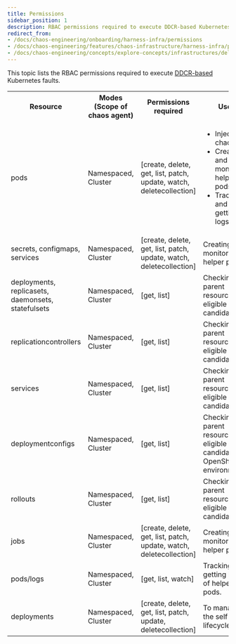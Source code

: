 ```yaml
---
title: Permissions
sidebar_position: 1
description: RBAC permissions required to execute DDCR-based Kubernetes faults.
redirect_from:
- /docs/chaos-engineering/onboarding/harness-infra/permissions
- /docs/chaos-engineering/features/chaos-infrastructure/harness-infra/permissions
- /docs/chaos-engineering/concepts/explore-concepts/infrastructures/delegate/permissions
---
```


This topic lists the RBAC permissions required to execute [DDCR-based](/docs/chaos-engineering/use-harness-ce/infrastructures/types/ddcr#what-is-ddcr) Kubernetes faults.

<table>
<tr>
<th> Resource </th>
<th> Modes (Scope of chaos agent) </th>
<th> Permissions required </th>
<th> Uses </th>
</tr>
<tr>
<td> pods </td>
<td> Namespaced, Cluster </td>
<td> [create, delete, get, list, patch, update, watch, deletecollection] </td>
<td> <ul><li> Injecting chaos. </li>
<li> Creating and monitoring helper pods. </li>
<li>Tracking and getting logs </li></ul></td>
</tr>
<tr>
<td> secrets, configmaps, services </td>
<td> Namespaced, Cluster </td>
<td> [create, delete, get, list, patch, update, watch, deletecollection] </td>
<td> Creating and monitoring helper pods.  </td>
</tr>
<tr>
<td> deployments, replicasets, daemonsets, statefulsets</td>
<td> Namespaced, Cluster </td>
<td> [get, list] </td>
<td> Checking app parent resources as eligible chaos candidate. </td>
</tr>
<tr>
<td> replicationcontrollers</td>
<td> Namespaced, Cluster </td>
<td> [get, list] </td>
<td> Checking app parent resources as eligible chaos candidate. </td>
</tr>
<tr>
<td> services </td>
<td> Namespaced, Cluster </td>
<td> [get, list] </td>
<td> Checking app parent resources as eligible chaos candidate. </td>
</tr>
<tr>
<td> deploymentconfigs </td>
<td> Namespaced, Cluster </td>
<td> [get, list] </td>
<td> Checking app parent resources as eligible chaos candidate in OpenShift environments. </td>
</tr>
<tr>
<td> rollouts </td>
<td> Namespaced, Cluster </td>
<td> [get, list] </td>
<td> Checking app parent resources as eligible chaos candidate. </td>
</tr>
<tr>
<td> jobs </td>
<td> Namespaced, Cluster </td>
<td> [create, delete, get, list, patch, update, watch, deletecollection] </td>
<td> Creating and monitoring helper pods. </td>
</tr>
<tr>
<td> pods/logs</td>
<td> Namespaced, Cluster </td>
<td> [get, list, watch] </td>
<td> Tracking and getting logs of helper pods. </td>
</tr>
<tr>
<td> deployments</td>
<td> Namespaced, Cluster </td>
<td> [create, delete, get, list, patch, update, deletecollection] </td>
<td> To manage the self pod lifecycle. </td>
</tr>
</table>


